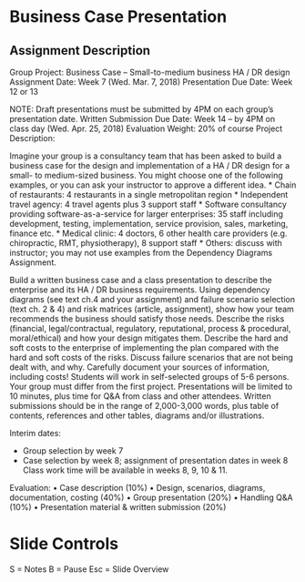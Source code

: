 # Business Case Presentation

## Assignment Description

Group Project: Business Case – Small-to-medium business HA / DR design
Assignment Date: Week 7 (Wed. Mar. 7, 2018)
Presentation Due Date: Week 12 or 13

NOTE: Draft presentations must be submitted by 4PM on each group’s presentation date.
Written Submission Due Date: Week 14 – by 4PM on class day (Wed. Apr. 25, 2018)
Evaluation Weight: 20% of course
Project Description:

Imagine your group is a consultancy team that has been asked to build a business case for the design and implementation of a HA / DR design for a small- to medium-sized business. You might choose one of the following examples, or you can ask your instructor to approve a different idea.
    * Chain of restaurants: 4 restaurants in a single metropolitan region
    * Independent travel agency: 4 travel agents plus 3 support staff
    * Software consultancy providing software-as-a-service for larger enterprises: 35 staff including development, testing, implementation, service provision, sales, marketing, finance etc.
    * Medical clinic: 4 doctors, 6 other health care providers (e.g. chiropractic, RMT, physiotherapy), 8 support staff
    * Others: discuss with instructor; you may not use examples from the Dependency Diagrams Assignment.

Build a written business case and a class presentation to describe the enterprise and its HA / DR business requirements. Using dependency diagrams (see text ch.4 and your assignment) and failure scenario selection (text ch. 2 & 4) and risk matrices (article, assignment), show how your team recommends the business should satisfy those needs. Describe the risks (financial, legal/contractual, regulatory, reputational, process & procedural, moral/ethical) and how your design mitigates them. Describe the hard and soft costs to the enterprise of implementing the plan compared with the hard and soft costs of the risks. Discuss failure scenarios that are not being dealt with, and why. Carefully document your sources of information, including costs!
Students will work in self-selected groups of 5-6 persons. Your group must differ from the first project.
Presentations will be limited to 10 minutes, plus time for Q&A from class and other attendees. Written submissions should be in the range of 2,000-3,000 words, plus table of contents, references and other tables, diagrams and/or illustrations.

Interim dates:
- Group selection by week 7
- Case selection by week 8; assignment of presentation dates in week 8
Class work time will be available in weeks 8, 9, 10 & 11.

Evaluation:
    • Case description (10%)
    • Design, scenarios, diagrams, documentation, costing (40%)
    • Group presentation (20%)
    • Handling Q&A (10%)
    • Presentation material & written submission (20%)

# Slide Controls

S = Notes
B = Pause
Esc = Slide Overview

